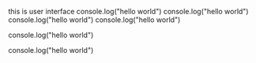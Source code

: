 this is user interface
console.log("hello world")
console.log("hello world")
console.log("hello world")
console.log("hello world")

console.log("hello world")

console.log("hello world")
